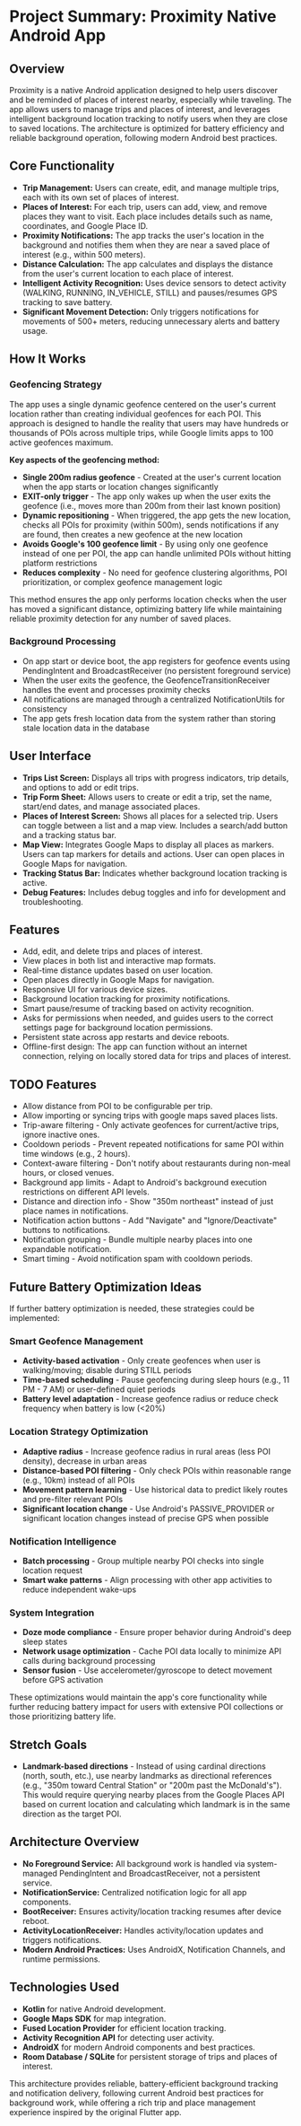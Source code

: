 # Project Summary: Proximity Native Android App

## Overview
Proximity is a native Android application designed to help users discover and be reminded of places of interest nearby, especially while traveling. The app allows users to manage trips and places of interest, and leverages intelligent background location tracking to notify users when they are close to saved locations. The architecture is optimized for battery efficiency and reliable background operation, following modern Android best practices.

## Core Functionality
- **Trip Management:** Users can create, edit, and manage multiple trips, each with its own set of places of interest.
- **Places of Interest:** For each trip, users can add, view, and remove places they want to visit. Each place includes details such as name, coordinates, and Google Place ID.
- **Proximity Notifications:** The app tracks the user's location in the background and notifies them when they are near a saved place of interest (e.g., within 500 meters).
- **Distance Calculation:** The app calculates and displays the distance from the user's current location to each place of interest.
- **Intelligent Activity Recognition:** Uses device sensors to detect activity (WALKING, RUNNING, IN_VEHICLE, STILL) and pauses/resumes GPS tracking to save battery.
- **Significant Movement Detection:** Only triggers notifications for movements of 500+ meters, reducing unnecessary alerts and battery usage.

## How It Works

### Geofencing Strategy
The app uses a single dynamic geofence centered on the user's current location rather than creating individual geofences for each POI. This approach is designed to handle the reality that users may have hundreds or thousands of POIs across multiple trips, while Google limits apps to 100 active geofences maximum.

**Key aspects of the geofencing method:**
- **Single 200m radius geofence** - Created at the user's current location when the app starts or location changes significantly
- **EXIT-only trigger** - The app only wakes up when the user exits the geofence (i.e., moves more than 200m from their last known position)
- **Dynamic repositioning** - When triggered, the app gets the new location, checks all POIs for proximity (within 500m), sends notifications if any are found, then creates a new geofence at the new location
- **Avoids Google's 100 geofence limit** - By using only one geofence instead of one per POI, the app can handle unlimited POIs without hitting platform restrictions
- **Reduces complexity** - No need for geofence clustering algorithms, POI prioritization, or complex geofence management logic

This method ensures the app only performs location checks when the user has moved a significant distance, optimizing battery life while maintaining reliable proximity detection for any number of saved places.

### Background Processing
- On app start or device boot, the app registers for geofence events using PendingIntent and BroadcastReceiver (no persistent foreground service)
- When the user exits the geofence, the GeofenceTransitionReceiver handles the event and processes proximity checks
- All notifications are managed through a centralized NotificationUtils for consistency
- The app gets fresh location data from the system rather than storing stale location data in the database

## User Interface
- **Trips List Screen:** Displays all trips with progress indicators, trip details, and options to add or edit trips.
- **Trip Form Sheet:** Allows users to create or edit a trip, set the name, start/end dates, and manage associated places.
- **Places of Interest Screen:** Shows all places for a selected trip. Users can toggle between a list and a map view. Includes a search/add button and a tracking status bar.
- **Map View:** Integrates Google Maps to display all places as markers. Users can tap markers for details and actions.
                User can open places in Google Maps for navigation.
- **Tracking Status Bar:** Indicates whether background location tracking is active.
- **Debug Features:** Includes debug toggles and info for development and troubleshooting.

## Features
- Add, edit, and delete trips and places of interest.
- View places in both list and interactive map formats.
- Real-time distance updates based on user location.
- Open places directly in Google Maps for navigation.
- Responsive UI for various device sizes.
- Background location tracking for proximity notifications.
- Smart pause/resume of tracking based on activity recognition.
- Asks for permissions when needed, and guides users to the correct settings page for background location permissions.
- Persistent state across app restarts and device reboots.
- Offline-first design: The app can function without an internet connection, relying on locally stored data for trips and places of interest.

## TODO Features
- Allow distance from POI to be configurable per trip.
- Allow importing or syncing trips with google maps saved places lists.
- Trip-aware filtering - Only activate geofences for current/active trips, ignore inactive ones.
- Cooldown periods - Prevent repeated notifications for same POI within time windows (e.g., 2 hours).
- Context-aware filtering - Don't notify about restaurants during non-meal hours, or closed venues.
- Background app limits - Adapt to Android's background execution restrictions on different API levels.
- Distance and direction info - Show "350m northeast" instead of just place names in notifications.
- Notification action buttons - Add "Navigate" and "Ignore/Deactivate" buttons to notifications.
- Notification grouping - Bundle multiple nearby places into one expandable notification.
- Smart timing - Avoid notification spam with cooldown periods.

## Future Battery Optimization Ideas
If further battery optimization is needed, these strategies could be implemented:

### Smart Geofence Management
- **Activity-based activation** - Only create geofences when user is walking/moving; disable during STILL periods
- **Time-based scheduling** - Pause geofencing during sleep hours (e.g., 11 PM - 7 AM) or user-defined quiet periods
- **Battery level adaptation** - Increase geofence radius or reduce check frequency when battery is low (<20%)

### Location Strategy Optimization
- **Adaptive radius** - Increase geofence radius in rural areas (less POI density), decrease in urban areas
- **Distance-based POI filtering** - Only check POIs within reasonable range (e.g., 10km) instead of all POIs
- **Movement pattern learning** - Use historical data to predict likely routes and pre-filter relevant POIs
- **Significant location change** - Use Android's PASSIVE_PROVIDER or significant location changes instead of precise GPS when possible

### Notification Intelligence
- **Batch processing** - Group multiple nearby POI checks into single location request
- **Smart wake patterns** - Align processing with other app activities to reduce independent wake-ups

### System Integration
- **Doze mode compliance** - Ensure proper behavior during Android's deep sleep states
- **Network usage optimization** - Cache POI data locally to minimize API calls during background processing
- **Sensor fusion** - Use accelerometer/gyroscope to detect movement before GPS activation

These optimizations would maintain the app's core functionality while further reducing battery impact for users with extensive POI collections or those prioritizing battery life.

## Stretch Goals
- **Landmark-based directions** - Instead of using cardinal directions (north, south, etc.), use nearby landmarks as directional references (e.g., "350m toward Central Station" or "200m past the McDonald's"). This would require querying nearby places from the Google Places API based on current location and calculating which landmark is in the same direction as the target POI.

## Architecture Overview
- **No Foreground Service:** All background work is handled via system-managed PendingIntent and BroadcastReceiver, not a persistent service.
- **NotificationService:** Centralized notification logic for all app components.
- **BootReceiver:** Ensures activity/location tracking resumes after device reboot.
- **ActivityLocationReceiver:** Handles activity/location updates and triggers notifications.
- **Modern Android Practices:** Uses AndroidX, Notification Channels, and runtime permissions.

## Technologies Used
- **Kotlin** for native Android development.
- **Google Maps SDK** for map integration.
- **Fused Location Provider** for efficient location tracking.
- **Activity Recognition API** for detecting user activity.
- **AndroidX** for modern Android components and best practices.
- **Room Database / SQLite** for persistent storage of trips and places of interest.

This architecture provides reliable, battery-efficient background tracking and notification delivery, following current Android best practices for background work, while offering a rich trip and place management experience inspired by the original Flutter app.
